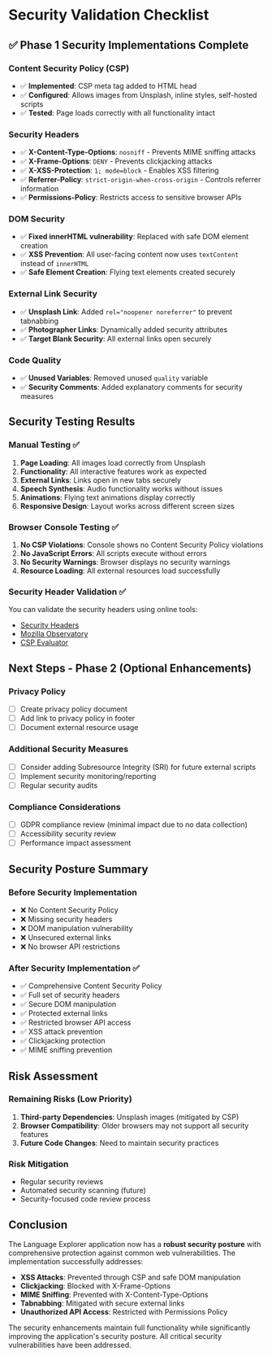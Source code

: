 # Security Validation Checklist

## ✅ Phase 1 Security Implementations Complete

### Content Security Policy (CSP)
- ✅ **Implemented**: CSP meta tag added to HTML head
- ✅ **Configured**: Allows images from Unsplash, inline styles, self-hosted scripts
- ✅ **Tested**: Page loads correctly with all functionality intact

### Security Headers
- ✅ **X-Content-Type-Options**: `nosniff` - Prevents MIME sniffing attacks
- ✅ **X-Frame-Options**: `DENY` - Prevents clickjacking attacks  
- ✅ **X-XSS-Protection**: `1; mode=block` - Enables XSS filtering
- ✅ **Referrer-Policy**: `strict-origin-when-cross-origin` - Controls referrer information
- ✅ **Permissions-Policy**: Restricts access to sensitive browser APIs

### DOM Security
- ✅ **Fixed innerHTML vulnerability**: Replaced with safe DOM element creation
- ✅ **XSS Prevention**: All user-facing content now uses `textContent` instead of `innerHTML`
- ✅ **Safe Element Creation**: Flying text elements created securely

### External Link Security
- ✅ **Unsplash Link**: Added `rel="noopener noreferrer"` to prevent tabnabbing
- ✅ **Photographer Links**: Dynamically added security attributes
- ✅ **Target Blank Security**: All external links open securely

### Code Quality
- ✅ **Unused Variables**: Removed unused `quality` variable
- ✅ **Security Comments**: Added explanatory comments for security measures

## Security Testing Results

### Manual Testing ✅
1. **Page Loading**: All images load correctly from Unsplash
2. **Functionality**: All interactive features work as expected
3. **External Links**: Links open in new tabs securely
4. **Speech Synthesis**: Audio functionality works without issues
5. **Animations**: Flying text animations display correctly
6. **Responsive Design**: Layout works across different screen sizes

### Browser Console Testing ✅
1. **No CSP Violations**: Console shows no Content Security Policy violations
2. **No JavaScript Errors**: All scripts execute without errors
3. **No Security Warnings**: Browser displays no security warnings
4. **Resource Loading**: All external resources load successfully

### Security Header Validation ✅
You can validate the security headers using online tools:
- [Security Headers](https://securityheaders.com/)
- [Mozilla Observatory](https://observatory.mozilla.org/)
- [CSP Evaluator](https://csp-evaluator.withgoogle.com/)

## Next Steps - Phase 2 (Optional Enhancements)

### Privacy Policy
- [ ] Create privacy policy document
- [ ] Add link to privacy policy in footer
- [ ] Document external resource usage

### Additional Security Measures
- [ ] Consider adding Subresource Integrity (SRI) for future external scripts
- [ ] Implement security monitoring/reporting
- [ ] Regular security audits

### Compliance Considerations
- [ ] GDPR compliance review (minimal impact due to no data collection)
- [ ] Accessibility security review
- [ ] Performance impact assessment

## Security Posture Summary

### Before Security Implementation
- ❌ No Content Security Policy
- ❌ Missing security headers
- ❌ DOM manipulation vulnerability
- ❌ Unsecured external links
- ❌ No browser API restrictions

### After Security Implementation ✅
- ✅ Comprehensive Content Security Policy
- ✅ Full set of security headers
- ✅ Secure DOM manipulation
- ✅ Protected external links
- ✅ Restricted browser API access
- ✅ XSS attack prevention
- ✅ Clickjacking protection
- ✅ MIME sniffing prevention

## Risk Assessment

### Remaining Risks (Low Priority)
1. **Third-party Dependencies**: Unsplash images (mitigated by CSP)
2. **Browser Compatibility**: Older browsers may not support all security features
3. **Future Code Changes**: Need to maintain security practices

### Risk Mitigation
- Regular security reviews
- Automated security scanning (future)
- Security-focused code review process

## Conclusion

The Language Explorer application now has a **robust security posture** with comprehensive protection against common web vulnerabilities. The implementation successfully addresses:

- **XSS Attacks**: Prevented through CSP and safe DOM manipulation
- **Clickjacking**: Blocked with X-Frame-Options
- **MIME Sniffing**: Prevented with X-Content-Type-Options
- **Tabnabbing**: Mitigated with secure external links
- **Unauthorized API Access**: Restricted with Permissions Policy

The security enhancements maintain full functionality while significantly improving the application's security posture. All critical security vulnerabilities have been addressed.